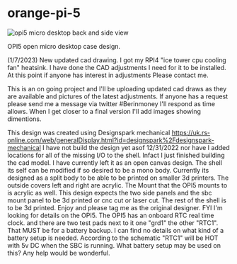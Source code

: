 # orange-pi-5
![opi5 micro desktop back and side view](https://user-images.githubusercontent.com/15570512/210899034-5617d4ca-1f99-4545-9630-c1aaf9792690.jpg)

OPI5 open micro desktop case design.

(1/7/2023) New updated cad drawing. I got my RPI4 "ice tower cpu cooling fan" heatsink. I have done the CAD adjustments I need for it to be installed. At this point if anyone has interest in adjustments Please contact me.

This is an on going project and I'll be uploading updated cad draws as they are available and pictures of the latest adjustments. If anyone has a request please send me a message via twitter #Berinmoney I'll respond as time allows. When I get closer to a final version I'll add images showing dimentions.

This design was created using Designspark mechanical https://uk.rs-online.com/web/generalDisplay.html?id=designspark%2Fdesignspark-mechanical 
I have not build the design yet asof 12/31/2022 nor have I added locations for all of the missing I/O to the shell. Infact I just finished building the cad model. I have currently left it as an open canvas design. The shell its self can be modified if so desired to be a mono body. Currently its designed as a split body to be able to be printed on smaller 3d printers. The outside covers left and right are acrylic. The Mount that the OPI5 mounts to is acrylic as well. This design expects the two side panels and the sbc mount panel to be 3d printed or cnc cut or laser cut. The rest of the shell is to be 3d printed. Enjoy and please tag me as the original designer. 
FYI I'm looking for details on the OPI5. The OPI5 has an onboard RTC real time clock. and there are two test pads next to it one "grd1" the other "RTC1". That MUST be for a battery backup. I can find no details on what kind of a battery setup is needed. According to the schematic "RTC1" will be HOT with 5v DC when the SBC is running. What battery setup may be used on this? Any help would be wonderful.

